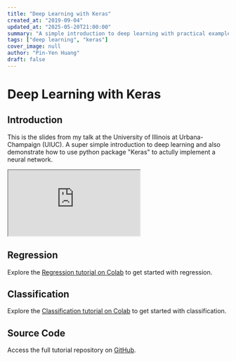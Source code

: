 ```yaml
---
title: "Deep Learning with Keras"
created_at: "2019-09-04"
updated_at: "2025-05-20T21:00:00"
summary: "A simple introduction to deep learning with practical examples using the Keras Python package."
tags: ["deep learning", "keras"]
cover_image: null
author: "Pin-Yen Huang"
draft: false
---
```


# Deep Learning with Keras

## Introduction

This is the slides from my talk at the University of Illinois at Urbana-Champaign (UIUC). A super simple introduction to deep learning and also demonstrate how to use python package "Keras" to actully implement a neural network.

<div class="relative w-full max-w-4xl aspect-video mx-auto overflow-hidden rounded-md my-12">
	<iframe
		class="absolute top-0 left-0 w-full h-full"
		src="https://docs.google.com/presentation/d/e/2PACX-1vQNdJUjHCt1P8G7y1SI9NzWSL57-CytW0cAE7v4BxjB1Gn1l3r7R_1VaoPkmM7E_Xw-HeYokEeJQ_2_/embed?start=false&loop=false&delayms=10000"
		allowfullscreen
		title="Embedded Google Slides"
	></iframe>
</div>

## Regression

Explore the [Regression tutorial on Colab](https://colab.research.google.com/github/PM25/Deep_Learning_Tutorial/blob/master/Introduction.ipynb) to get started with regression.

## Classification

Explore the [Classification tutorial on Colab](https://colab.research.google.com/github/PM25/Deep_Learning_Tutorial/blob/master/MNIST.ipynb) to get started with classification.

## Source Code

Access the full tutorial repository on [GitHub](https://github.com/pm25/deep_learning_tutorial).
